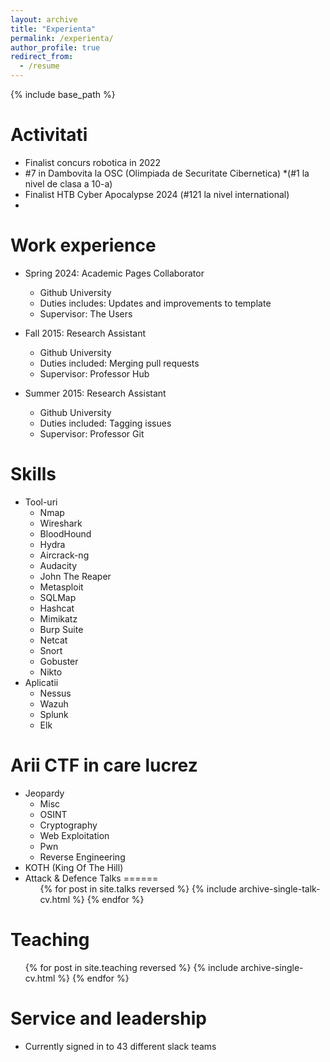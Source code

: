 ```yaml
---
layout: archive
title: "Experienta"
permalink: /experienta/
author_profile: true
redirect_from:
  - /resume
---
```


{% include base_path %}

Activitati
======
* Finalist concurs robotica in 2022
* #7 in Dambovita la OSC (Olimpiada de Securitate Cibernetica)
  *(#1 la nivel de clasa a 10-a)
* Finalist HTB Cyber Apocalypse 2024 (#121 la nivel international)
* 

Work experience
======
* Spring 2024: Academic Pages Collaborator
  * Github University
  * Duties includes: Updates and improvements to template
  * Supervisor: The Users

* Fall 2015: Research Assistant
  * Github University
  * Duties included: Merging pull requests
  * Supervisor: Professor Hub

* Summer 2015: Research Assistant
  * Github University
  * Duties included: Tagging issues
  * Supervisor: Professor Git
  
Skills
======
* Tool-uri
  * Nmap
  * Wireshark
  * BloodHound
  * Hydra
  * Aircrack-ng
  * Audacity
  * John The Reaper
  * Metasploit
  * SQLMap
  * Hashcat
  * Mimikatz
  * Burp Suite
  * Netcat
  * Snort
  * Gobuster
  * Nikto
* Aplicatii
  * Nessus
  * Wazuh
  * Splunk
  * Elk

Arii CTF in care lucrez
======
* Jeopardy
  * Misc
  * OSINT
  * Cryptography
  * Web Exploitation
  * Pwn
  * Reverse Engineering
* KOTH (King Of The Hill)
* Attack & Defence
Talks
======
  <ul>{% for post in site.talks reversed %}
    {% include archive-single-talk-cv.html  %}
  {% endfor %}</ul>
  
Teaching
======
  <ul>{% for post in site.teaching reversed %}
    {% include archive-single-cv.html %}
  {% endfor %}</ul>
  
Service and leadership
======
* Currently signed in to 43 different slack teams
